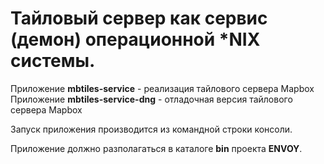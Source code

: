 Тайловый сервер как сервис (демон) операционной *NIX системы.
====

Приложение **mbtiles-service** - реализация тайлового сервера Mapbox
Приложение **mbtiles-service-dng** - отладочная версия тайлового сервера Mapbox

Запуск приложения производится из командной строки консоли.

Приложение должно разполагаться в каталоге **bin** проекта **ENVOY**.
